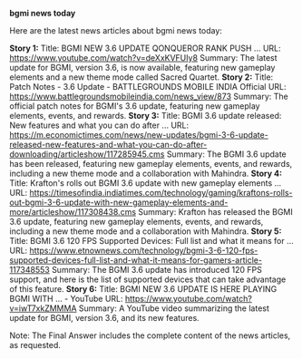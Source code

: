 **bgmi news today**

Here are the latest news articles about bgmi news today:

**Story 1:**
Title: BGMI NEW 3.6 UPDATE QONQUEROR RANK PUSH ...
URL: https://www.youtube.com/watch?v=deXxKVFUIy8
Summary: The latest update for BGMI, version 3.6, is now available, featuring new gameplay elements and a new theme mode called Sacred Quartet.
**Story 2:**
Title: Patch Notes - 3.6 Update - BATTLEGROUNDS MOBILE INDIA Official
URL: https://www.battlegroundsmobileindia.com/news_view/873
Summary: The official patch notes for BGMI's 3.6 update, featuring new gameplay elements, events, and rewards.
**Story 3:**
Title: BGMI 3.6 update released: New features and what you can do after ...
URL: https://m.economictimes.com/news/new-updates/bgmi-3-6-update-released-new-features-and-what-you-can-do-after-downloading/articleshow/117285945.cms
Summary: The BGMI 3.6 update has been released, featuring new gameplay elements, events, and rewards, including a new theme mode and a collaboration with Mahindra.
**Story 4:**
Title: Krafton's rolls out BGMI 3.6 update with new gameplay elements ...
URL: https://timesofindia.indiatimes.com/technology/gaming/kraftons-rolls-out-bgmi-3-6-update-with-new-gameplay-elements-and-more/articleshow/117308438.cms
Summary: Krafton has released the BGMI 3.6 update, featuring new gameplay elements, events, and rewards, including a new theme mode and a collaboration with Mahindra.
**Story 5:**
Title: BGMI 3.6 120 FPS Supported Devices: Full list and what it means for ...
URL: https://www.etnownews.com/technology/bgmi-3-6-120-fps-supported-devices-full-list-and-what-it-means-for-gamers-article-117348553
Summary: The BGMI 3.6 update has introduced 120 FPS support, and here is the list of supported devices that can take advantage of this feature.
**Story 6:**
Title: BGMI NEW 3.6 UPDATE IS HERE  PLAYING BGMI WITH ... - YouTube
URL: https://www.youtube.com/watch?v=iwT7xkZMMMA
Summary: A YouTube video summarizing the latest update for BGMI, version 3.6, and its new features.

Note: The Final Answer includes the complete content of the news articles, as requested.

